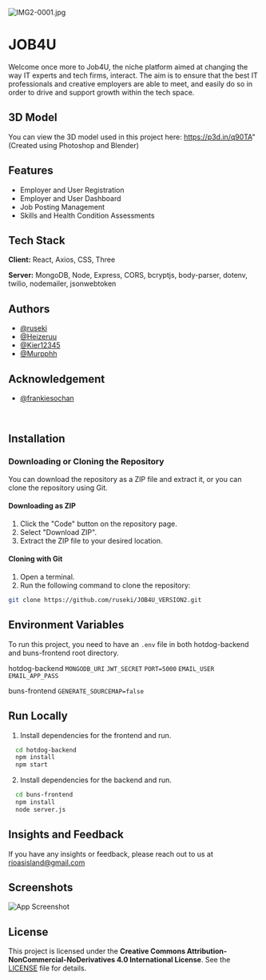![IMG2-0001.jpg](https://i.imgur.com/tgW2xY4.png)

# JOB4U

Welcome once more to Job4U, the niche platform aimed at changing the way IT experts and tech firms, interact. The aim is to ensure that the best IT professionals and creative employers are able to meet, and easily do so in order to drive and support growth within the tech space.

## 3D Model

You can view the 3D model used in this project here:
https://p3d.in/q90TA"
(Created using Photoshop and Blender)

## Features

- Employer and User Registration
- Employer and User Dashboard
- Job Posting Management
- Skills and Health Condition Assessments

## Tech Stack

**Client:** React, Axios, CSS, Three

**Server:** MongoDB, Node, Express, CORS, bcryptjs, body-parser, dotenv, twilio, nodemailer, jsonwebtoken

## Authors

- [@ruseki](https://github.com/ruseki)
- [@Heizeruu](https://github.com/Heizeruu)
- [@Kier12345](https://github.com/Kier12345)
- [@Murpphh](https://github.com/Murpphh)

## Acknowledgement
- [@frankiesochan](https://github.com/frankiesochan)

&nbsp;

## Installation

### Downloading or Cloning the Repository
You can download the repository as a ZIP file and extract it, or you can clone the repository using Git.


#### Downloading as ZIP
1. Click the "Code" button on the repository page.
2. Select "Download ZIP".
3. Extract the ZIP file to your desired location.

#### Cloning with Git

1. Open a terminal.
2. Run the following command to clone the repository:

```sh
git clone https://github.com/ruseki/JOB4U_VERSION2.git
```

## Environment Variables
To run this project, you need to have an `.env` file in both hotdog-backend and buns-frontend root directory.

hotdog-backend
`MONGODB_URI`
`JWT_SECRET`
`PORT=5000`
`EMAIL_USER`
`EMAIL_APP_PASS`

buns-frontend
`GENERATE_SOURCEMAP=false`

## Run Locally

1. Install dependencies for the frontend and run.

```sh
  cd hotdog-backend
  npm install
  npm start
```
2. Install dependencies for the backend and run.

```sh
  cd buns-frontend
  npm install
  node server.js
```

## Insights and Feedback

If you have any insights or feedback, please reach out to us at rioasisland@gmail.com


## Screenshots

![App Screenshot](https://via.placeholder.com/468x300?text=App+Screenshot+Here)


## License

This project is licensed under the **Creative Commons Attribution-NonCommercial-NoDerivatives 4.0 International License**. See the [LICENSE](https://creativecommons.org/licenses/by-nc-nd/4.0/) file for details.

